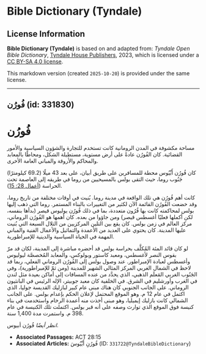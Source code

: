 # Bible Dictionary (Tyndale)

## License Information

**Bible Dictionary (Tyndale)** is based on and adapted from: _Tyndale Open Bible Dictionary_, [Tyndale House Publishers](https://tyndaleopenresources.com/), 2023, which is licensed under a [CC BY-SA 4.0 license](https://creativecommons.org/licenses/by-sa/4.0/legalcode.en).

This markdown version (created `2025-10-20`) is provided under the same license.



--------------------------------

## فُورُن (id: 331830)

فُورُن
======

مساحة مكشوفة في المدن الرومانية كانت تستخدم للتجارة والشؤون السياسية والأمور القضائية. كان الفُورُن عادةً على أرض مستوية، مستطيلة الشكل، ومحاطًا بالمعابد والمحاكم والأروقة والمباني العامة الأخرى.

كان فُورُن أَبِّيُوس محطة للمسافرين على طريق أبيان، على بعد 43 ميلًا (69\.2 كيلومترًا) جَنُوب روما، حيث التقى بولس بالمسيحيين من روما في طريقه إلى العاصمة تحت الحراسة ([أعمال 28: 15](https://ref.ly/Acts28:15)).

كانت أهم فُورُن هي تلك الواقعة في مدينة روما. بُنيت في أوقات مختلفة من تاريخ روما، وقد خضعت الفُورُن القائمة الآن لكثير من التغييرات بالبناء المستمر. روما التي ذهب إليها بولس لمحاكمته كانت بها فُرُون متعددة، بما في ذلك فُورُن يوليوس قيصر (بدأها بنفسه، لكن أكملها فعليًا أغسطس قيصر) ومن جاؤوا من بعده. كان أهمها هو الفُورُن الروماني، مركز العالم في زمن بولس. كان يقع بين التلين المركزيين من التلال السبعة التي بُنيت عليها المدينة. كان يحتوي على العديد من الأعمدة والتماثيل والأعمال الفنية والمباني المهمة في الحياة السياسية والدينية للإمبراطورية.

لو كان قائد المئة المُكلَّف بحراسة بولس قد أحضره مباشرة إلى المدينة، لكان قد مرّ بقوس النصر لأغسطس، ومعبد كاستور وبولوكس، والمعابد المُخصصَّة ليوليوس وأغسطس لعبادة الإمبراطور. عند وصول بولس إلى الفُورُن الروماني الفعلي، ربما قد لاحظ في الشمال الغربي المركز المثالي الشهير للمدينة (ومن ثمّ للإمبراطورية)، وفي الجَنُوب الغربي المَعلَم الذهبي، الذي يحدَّد من عنده المسافات إلى أماكن بعيدة مثل لندن في الغرب وأورشليم في الشرق. في الخلفية كان معبد جوبيتر، الإله الرئيس في البانثيون الروماني. على الجانب الجنوبي كان هناك مبنى عام كبير لبازليك القديسة جوليا، الذي اكتمل في عام 12 م. وهو الموقع المحتمل لإعلان الحكم بإعدام بولس. على الجانب الشمالي كانت بازليك إيميليا، وهو مبنى أخذت منه أعمدة الرخام واستخدمت في بناء كنيسة فوق الموقع الذي توارث وصفه على أنه قبر بولس. اكتملت تلك الكنيسة في عام 398 م. واستمرت مدة 1,400 سنة.

*انظر أيضًا* فُورُن أبيوس.

* **Associated Passages:** ACT 28:15
* **Associated Articles:** فُورُنِ أَبِّيُوسَ (ID: `331722@TyndaleBibleDictionary`)

